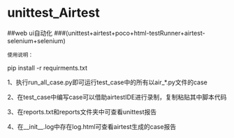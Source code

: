 # unittest_Airtest
##web ui自动化
###(unittest+airtest+poco+html-testRunner+airtest-selenium+selenium)  

`使用说明：`     

pip install -r requirments.txt  

1、执行run_all_case.py即可运行test_case中的所有以air_*.py文件的case   

2、在test_case中编写case可以借助airtestIDE进行录制，复制粘贴其中脚本代码    

3、在reports.txt和reports文件夹中可查看unittest报告 

4、在__init__.log中存在log.html可查看airtest生成的case报告